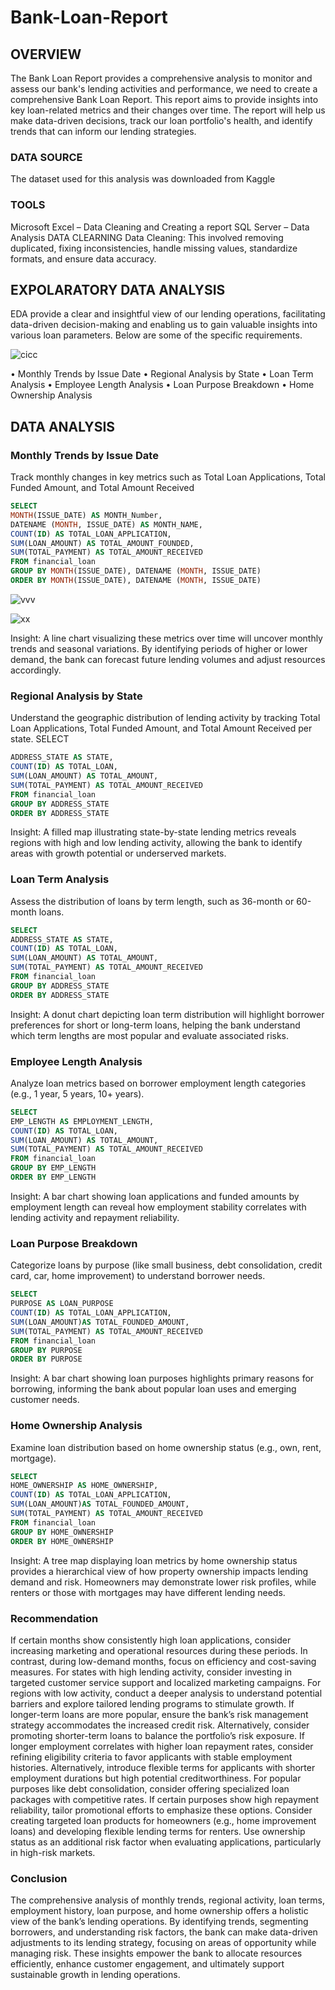 # Bank-Loan-Report

## OVERVIEW
The Bank Loan Report provides a comprehensive analysis to monitor and assess our bank's lending activities and performance, we need to create a comprehensive Bank Loan Report. This report aims to provide insights into key loan-related metrics and their changes over time. The report will help us make data-driven decisions, track our loan portfolio's health, and identify trends that can inform our lending strategies.

### DATA SOURCE
The dataset used for this analysis was downloaded from Kaggle 
### TOOLS
Microsoft Excel – Data Cleaning and Creating a report
SQL Server – Data Analysis
DATA CLEARNING 
Data Cleaning: This involved removing duplicated, fixing inconsistencies, handle missing values, standardize formats, and ensure data accuracy.

## EXPOLARATORY DATA ANALYSIS
EDA provide a clear and insightful view of our lending operations, facilitating data-driven decision-making and enabling us to gain valuable insights into various loan parameters. Below are some of the specific requirements.


![cicc](https://github.com/user-attachments/assets/3a6500d7-87c5-43e6-9afc-bfc682b496a3)


•	Monthly Trends by Issue Date
•	Regional Analysis by State
•	Loan Term Analysis 
•	Employee Length Analysis 
•	Loan Purpose Breakdown 
•	Home Ownership Analysis

## DATA ANALYSIS
### Monthly Trends by Issue Date
Track monthly changes in key metrics such as Total Loan Applications, Total Funded Amount, and Total Amount Received
```sql
SELECT 
MONTH(ISSUE_DATE) AS MONTH_Number,
DATENAME (MONTH, ISSUE_DATE) AS MONTH_NAME,
COUNT(ID) AS TOTAL_LOAN_APPLICATION,
SUM(LOAN_AMOUNT) AS TOTAL_AMOUNT_FOUNDED,
SUM(TOTAL_PAYMENT) AS TOTAL_AMOUNT_RECEIVED
FROM financial_loan
GROUP BY MONTH(ISSUE_DATE), DATENAME (MONTH, ISSUE_DATE)
ORDER BY MONTH(ISSUE_DATE), DATENAME (MONTH, ISSUE_DATE)
```
![vvv](https://github.com/user-attachments/assets/607b89d8-9010-4ae5-b3cc-d0c19055d845)

![xx](https://github.com/user-attachments/assets/2b0af339-a2db-48d5-b930-e48265336e1c)


   Insight: A line chart visualizing these metrics over time will uncover monthly trends and seasonal variations. By identifying periods of higher or lower demand, the bank can forecast future lending volumes and adjust resources accordingly.

### Regional Analysis by State
Understand the geographic distribution of lending activity by tracking Total Loan Applications, Total Funded Amount, and Total Amount Received per state.
SELECT 
```sql
ADDRESS_STATE AS STATE,
COUNT(ID) AS TOTAL_LOAN,
SUM(LOAN_AMOUNT) AS TOTAL_AMOUNT,
SUM(TOTAL_PAYMENT) AS TOTAL_AMOUNT_RECEIVED
FROM financial_loan
GROUP BY ADDRESS_STATE
ORDER BY ADDRESS_STATE
```

Insight: A filled map illustrating state-by-state lending metrics reveals regions with high and low lending activity, allowing the bank to identify areas with growth potential or underserved markets.
   
   ### Loan Term Analysis 
   Assess the distribution of loans by term length, such as 36-month or 60-month loans.
```sql
SELECT 
ADDRESS_STATE AS STATE,
COUNT(ID) AS TOTAL_LOAN,
SUM(LOAN_AMOUNT) AS TOTAL_AMOUNT,
SUM(TOTAL_PAYMENT) AS TOTAL_AMOUNT_RECEIVED
FROM financial_loan
GROUP BY ADDRESS_STATE
ORDER BY ADDRESS_STATE
```

   Insight: A donut chart depicting loan term distribution will highlight borrower preferences for short or long-term loans, helping the bank understand which term lengths are most popular and evaluate associated risks.
   
### Employee Length Analysis 
  Analyze loan metrics based on borrower employment length categories (e.g., 1 year, 5 years, 10+ years).
```sql
SELECT
EMP_LENGTH AS EMPLOYMENT_LENGTH,
COUNT(ID) AS TOTAL_LOAN,
SUM(LOAN_AMOUNT) AS TOTAL_AMOUNT,
SUM(TOTAL_PAYMENT) AS TOTAL_AMOUNT_RECEIVED
FROM financial_loan
GROUP BY EMP_LENGTH 
ORDER BY EMP_LENGTH 
```

   Insight: A bar chart showing loan applications and funded amounts by employment length can reveal how employment stability correlates with lending activity and repayment reliability.
   
### Loan Purpose Breakdown 
   Categorize loans by purpose (like small business, debt consolidation, credit card, car, home improvement) to understand borrower needs.
```sql
SELECT 
PURPOSE AS LOAN_PURPOSE
COUNT(ID) AS TOTAL_LOAN_APPLICATION,
SUM(LOAN_AMOUNT)AS TOTAL_FOUNDED_AMOUNT,
SUM(TOTAL_PAYMENT) AS TOTAL_AMOUNT_RECEIVED
FROM financial_loan
GROUP BY PURPOSE
ORDER BY PURPOSE
```

   Insight: A bar chart showing loan purposes highlights primary reasons for borrowing, informing the bank about popular loan uses and emerging customer needs.

### Home Ownership Analysis
  Examine loan distribution based on home ownership status (e.g., own, rent, mortgage).
  
```sql
SELECT
HOME_OWNERSHIP AS HOME_OWNERSHIP,
COUNT(ID) AS TOTAL_LOAN_APPLICATION,
SUM(LOAN_AMOUNT)AS TOTAL_FOUNDED_AMOUNT,
SUM(TOTAL_PAYMENT) AS TOTAL_AMOUNT_RECEIVED
FROM financial_loan
GROUP BY HOME_OWNERSHIP
ORDER BY HOME_OWNERSHIP
```

 Insight: A tree map displaying loan metrics by home ownership status provides a hierarchical view of how property ownership impacts lending demand and risk. Homeowners may demonstrate lower risk profiles, while renters or those with mortgages may have different lending needs.

 ###  Recommendation
If certain months show consistently high loan applications, consider increasing marketing and operational resources during these periods. In contrast, during low-demand months, focus on efficiency and cost-saving measures.
For states with high lending activity, consider investing in targeted customer service support and localized marketing campaigns. For regions with low activity, conduct a deeper analysis to understand potential barriers and explore tailored lending programs to stimulate growth.
If longer-term loans are more popular, ensure the bank’s risk management strategy accommodates the increased credit risk. Alternatively, consider promoting shorter-term loans to balance the portfolio’s risk exposure.
If longer employment correlates with higher loan repayment rates, consider refining eligibility criteria to favor applicants with stable employment histories. Alternatively, introduce flexible terms for applicants with shorter employment durations but high potential creditworthiness.
For popular purposes like debt consolidation, consider offering specialized loan packages with competitive rates. If certain purposes show high repayment reliability, tailor promotional efforts to emphasize these options.
Consider creating targeted loan products for homeowners (e.g., home improvement loans) and developing flexible lending terms for renters. Use ownership status as an additional risk factor when evaluating applications, particularly in high-risk markets.

### Conclusion
The comprehensive analysis of monthly trends, regional activity, loan terms, employment history, loan purpose, and home ownership offers a holistic view of the bank’s lending operations. By identifying trends, segmenting borrowers, and understanding risk factors, the bank can make data-driven adjustments to its lending strategy, focusing on areas of opportunity while managing risk. These insights empower the bank to allocate resources efficiently, enhance customer engagement, and ultimately support sustainable growth in lending operations.


